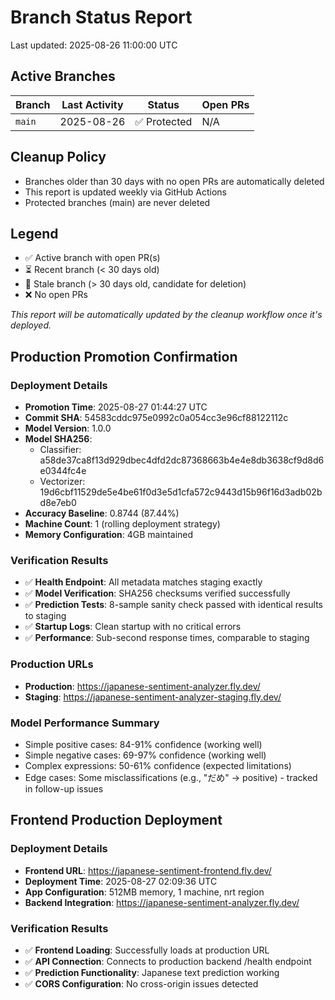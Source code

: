 # Branch Status Report

Last updated: 2025-08-26 11:00:00 UTC

## Active Branches

| Branch | Last Activity | Status | Open PRs |
|--------|---------------|--------|----------|
| `main` | 2025-08-26 | ✅ Protected | N/A |

## Cleanup Policy

- Branches older than 30 days with no open PRs are automatically deleted
- This report is updated weekly via GitHub Actions
- Protected branches (main) are never deleted

## Legend

- ✅ Active branch with open PR(s)
- ⏳ Recent branch (< 30 days old)
- 🔄 Stale branch (> 30 days old, candidate for deletion)
- ❌ No open PRs

*This report will be automatically updated by the cleanup workflow once it's deployed.*

## Production Promotion Confirmation

### Deployment Details
- **Promotion Time**: 2025-08-27 01:44:27 UTC
- **Commit SHA**: 54583cddc975e0992c0a054cc3e96cf88122112c
- **Model Version**: 1.0.0
- **Model SHA256**: 
  - Classifier: a58de37ca8f13d929dbec4dfd2dc87368663b4e4e8db3638cf9d8d6e0344fc4e
  - Vectorizer: 19d6cbf11529de5e4be61f0d3e5d1cfa572c9443d15b96f16d3adb02bd8e7eb0
- **Accuracy Baseline**: 0.8744 (87.44%)
- **Machine Count**: 1 (rolling deployment strategy)
- **Memory Configuration**: 4GB maintained

### Verification Results
- ✅ **Health Endpoint**: All metadata matches staging exactly
- ✅ **Model Verification**: SHA256 checksums verified successfully
- ✅ **Prediction Tests**: 8-sample sanity check passed with identical results to staging
- ✅ **Startup Logs**: Clean startup with no critical errors
- ✅ **Performance**: Sub-second response times, comparable to staging

### Production URLs
- **Production**: https://japanese-sentiment-analyzer.fly.dev/
- **Staging**: https://japanese-sentiment-analyzer-staging.fly.dev/

### Model Performance Summary
- Simple positive cases: 84-91% confidence (working well)
- Simple negative cases: 69-97% confidence (working well)  
- Complex expressions: 50-61% confidence (expected limitations)
- Edge cases: Some misclassifications (e.g., "だめ" → positive) - tracked in follow-up issues

## Frontend Production Deployment

### Deployment Details
- **Frontend URL**: https://japanese-sentiment-frontend.fly.dev/
- **Deployment Time**: 2025-08-27 02:09:36 UTC
- **App Configuration**: 512MB memory, 1 machine, nrt region
- **Backend Integration**: https://japanese-sentiment-analyzer.fly.dev/

### Verification Results
- ✅ **Frontend Loading**: Successfully loads at production URL
- ✅ **API Connection**: Connects to production backend /health endpoint
- ✅ **Prediction Functionality**: Japanese text prediction working
- ✅ **CORS Configuration**: No cross-origin issues detected
